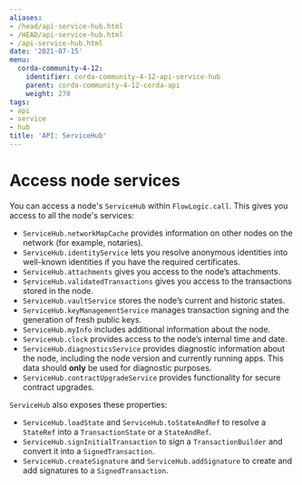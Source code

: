 ```yaml
---
aliases:
- /head/api-service-hub.html
- /HEAD/api-service-hub.html
- /api-service-hub.html
date: '2021-07-15'
menu:
  corda-community-4-12:
    identifier: corda-community-4-12-api-service-hub
    parent: corda-community-4-12-corda-api
    weight: 270
tags:
- api
- service
- hub
title: 'API: ServiceHub'
---
```



# Access node services

You can access a node's `ServiceHub` within `FlowLogic.call`. This gives you access to all the node's services:


* `ServiceHub.networkMapCache` provides information on other nodes on the network (for example, notaries).
* `ServiceHub.identityService` lets you resolve anonymous identities into well-known identities if you have the required certificates.
* `ServiceHub.attachments` gives you access to the node’s attachments.
* `ServiceHub.validatedTransactions` gives you access to the transactions stored in the node.
* `ServiceHub.vaultService` stores the node’s current and historic states.
* `ServiceHub.keyManagementService` manages transaction signing and the generation of fresh public keys.
* `ServiceHub.myInfo` includes additional information about the node.
* `ServiceHub.clock` provides access to the node’s internal time and date.
* `ServiceHub.diagnosticsService` provides diagnostic information about the node, including the node version and currently running apps. This data should **only** be used for diagnostic purposes.
* `ServiceHub.contractUpgradeService` provides functionality for secure contract upgrades.


`ServiceHub` also exposes these properties:

* `ServiceHub.loadState` and `ServiceHub.toStateAndRef` to resolve a `StateRef` into a `TransactionState` or
  a `StateAndRef`.
* `ServiceHub.signInitialTransaction` to sign a `TransactionBuilder` and convert it into a `SignedTransaction`.
* `ServiceHub.createSignature` and `ServiceHub.addSignature` to create and add signatures to a `SignedTransaction`.
